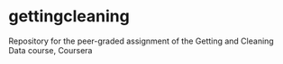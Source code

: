 # gettingcleaning
Repository for the peer-graded assignment of the Getting and Cleaning Data course, Coursera
